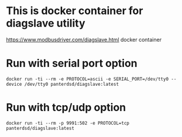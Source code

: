 # This is docker container for diagslave utility
https://www.modbusdriver.com/diagslave.html docker container

# Run with serial port option

`docker run -ti --rm -e PROTOCOL=ascii -e SERIAL_PORT=/dev/tty0 --device /dev/tty0 panterdsd/diagslave:latest`

# Run with tcp/udp option

`docker run -ti --rm -p 9991:502 -e PROTOCOL=tcp panterdsd/diagslave:latest`
